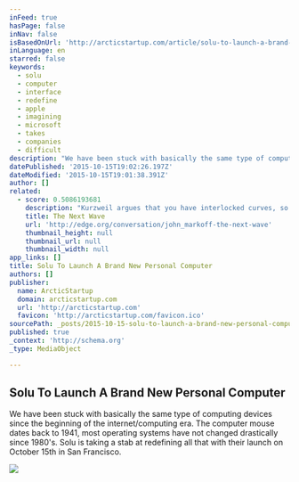 ```yaml
---
inFeed: true
hasPage: false
inNav: false
isBasedOnUrl: 'http://arcticstartup.com/article/solu-to-launch-a-brand-new-personal-computer'
inLanguage: en
starred: false
keywords:
  - solu
  - computer
  - interface
  - redefine
  - apple
  - imagining
  - microsoft
  - takes
  - companies
  - difficult
description: "We have been stuck with basically the same type of computing devices since the beginning of the internet/computing era. The computer mouse dates back to 1941, most operating systems have not changed drastically since 1980's. Solu is taking a stab at redefining all that with their launch on October 15th in San Francisco."
datePublished: '2015-10-15T19:02:26.197Z'
dateModified: '2015-10-15T19:01:38.391Z'
author: []
related:
  - score: 0.5086193681
    description: "Kurzweil argues that you have interlocked curves, so even after silicon tops out there's going to be something else. Maybe he's right, but right now that's not what's going on, so it unwinds a lot of the arguments about the future of computing and the impact of computing on society."
    title: The Next Wave
    url: 'http://edge.org/conversation/john_markoff-the-next-wave'
    thumbnail_height: null
    thumbnail_url: null
    thumbnail_width: null
app_links: []
title: Solu To Launch A Brand New Personal Computer
authors: []
publisher:
  name: ArcticStartup
  domain: arcticstartup.com
  url: 'http://arcticstartup.com'
  favicon: 'http://arcticstartup.com/favicon.ico'
sourcePath: _posts/2015-10-15-solu-to-launch-a-brand-new-personal-computer.md
published: true
_context: 'http://schema.org'
_type: MediaObject

---
```

<article style=""><h1>Solu To Launch A Brand New Personal Computer</h1><p>We have been stuck with basically the same type of computing devices since the beginning of the internet/computing era. The computer mouse dates back to 1941, most operating systems have not changed drastically since 1980's. Solu is taking a stab at redefining all that with their launch on October 15th in San Francisco.</p><img src="http://arcticstartup.com/uploads/images/_imageLarge/SOLU-press-photo.jpg" /></article>